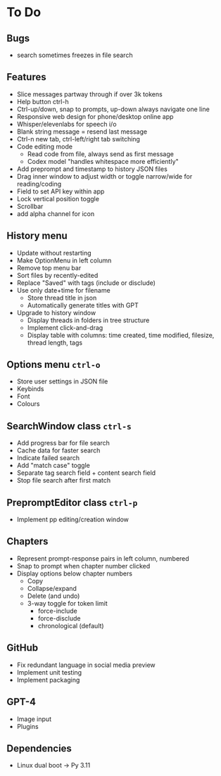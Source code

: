 # To Do

## Bugs
- search sometimes freezes in file search

## Features
- Slice messages partway through if over 3k tokens
- Help button ctrl-h
- Ctrl-up/down, snap to prompts, up-down always navigate one line
- Responsive web design for phone/desktop online app
- Whisper/elevenlabs for speech i/o
- Blank string message = resend last message
- Ctrl-n new tab, ctrl-left/right tab switching
- Code editing mode
  - Read code from file, always send as first message
  - Codex model "handles whitespace more efficiently"
- Add preprompt and timestamp to history JSON files
- Drag inner window to adjust width or toggle narrow/wide for reading/coding
- Field to set API key within app
- Lock vertical position toggle
- Scrollbar
- add alpha channel for icon

## History menu
- Update without restarting
- Make OptionMenu in left column
- Remove top menu bar
- Sort files by recently-edited
- Replace "Saved" with tags (include or disclude)
- Use only date+time for filename
  - Store thread title in json
  - Automatically generate titles with GPT
- Upgrade to history window
  - Display threads in folders in tree structure
  - Implement click-and-drag
  - Display table with columns: time created, time modified, filesize, thread length, tags

## Options menu `ctrl-o`
- Store user settings in JSON file
- Keybinds
- Font
- Colours

## SearchWindow class `ctrl-s`
- Add progress bar for file search
- Cache data for faster search
- Indicate failed search
- Add "match case" toggle
- Separate tag search field + content search field
- Stop file search after first match

## PrepromptEditor class `ctrl-p`
- Implement pp editing/creation window

## Chapters
- Represent prompt-response pairs in left column, numbered
- Snap to prompt when chapter number clicked
- Display options below chapter numbers
  - Copy
  - Collapse/expand
  - Delete (and undo)
  - 3-way toggle for token limit
    - force-include
    - force-disclude
    - chronological (default)

## GitHub
- Fix redundant language in social media preview
- Implement unit testing
- Implement packaging

## GPT-4
- Image input
- Plugins

## Dependencies
- Linux dual boot -> Py 3.11